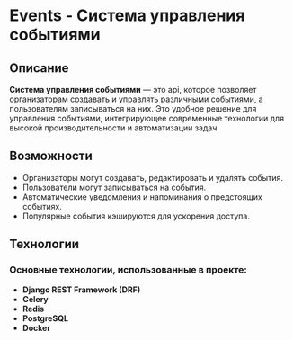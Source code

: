 # Events - Система управления событиями

## Описание

**Система управления событиями** — это api, которое позволяет организаторам создавать и управлять различными событиями, а пользователям записываться на них. Это удобное решение для управления событиями, интегрирующее современные технологии для высокой производительности и автоматизации задач.

## Возможности

- Организаторы могут создавать, редактировать и удалять события.
- Пользователи могут записываться на события.
- Автоматические уведомления и напоминания о предстоящих событиях.
- Популярные события кэшируются для ускорения доступа.

## Технологии

### Основные технологии, использованные в проекте:

- **Django REST Framework (DRF)**
- **Celery**
- **Redis**
- **PostgreSQL**
- **Docker**
